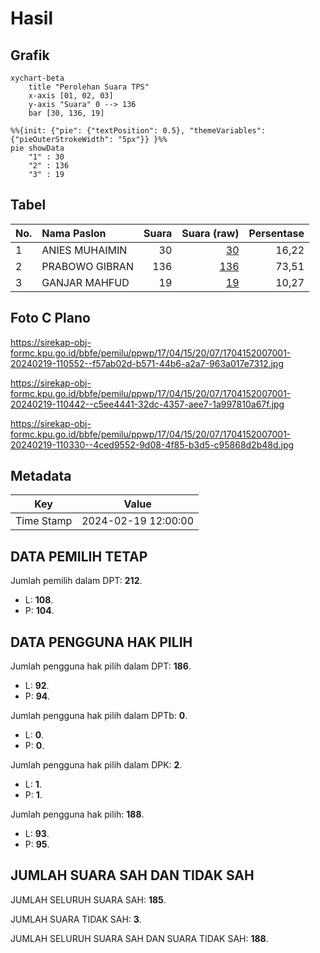 # Hasil

## Grafik

```mermaid
xychart-beta
    title "Perolehan Suara TPS"
    x-axis [01, 02, 03]
    y-axis "Suara" 0 --> 136
    bar [30, 136, 19]
```

```mermaid
%%{init: {"pie": {"textPosition": 0.5}, "themeVariables": {"pieOuterStrokeWidth": "5px"}} }%%
pie showData
    "1" : 30
    "2" : 136
    "3" : 19
```

## Tabel

| No. | Nama Paslon    | Suara | Suara (raw) | Persentase |
|:--- |:-------------- | -----:| -----------:| ----------:|
| 1   | ANIES MUHAIMIN | 30    | [30][p-1]   | 16,22      |
| 2   | PRABOWO GIBRAN | 136   | [136][p-2]  | 73,51      |
| 3   | GANJAR MAHFUD  | 19    | [19][p-3]   | 10,27      |


[p-1]: https://github.com/gigit-pemilu/pemilu-2024-17-bengkulu/blob/main/pilpres/hitung-suara/sub/17-bengkulu/sub/04-kaur/sub/15-padang-guci-hulu/sub/2007-pagar-alam/sub/001-tps/sub/paslon-1.txt
[p-2]: https://github.com/gigit-pemilu/pemilu-2024-17-bengkulu/blob/main/pilpres/hitung-suara/sub/17-bengkulu/sub/04-kaur/sub/15-padang-guci-hulu/sub/2007-pagar-alam/sub/001-tps/sub/paslon-2.txt
[p-3]: https://github.com/gigit-pemilu/pemilu-2024-17-bengkulu/blob/main/pilpres/hitung-suara/sub/17-bengkulu/sub/04-kaur/sub/15-padang-guci-hulu/sub/2007-pagar-alam/sub/001-tps/sub/paslon-3.txt

## Foto C Plano

https://sirekap-obj-formc.kpu.go.id/bbfe/pemilu/ppwp/17/04/15/20/07/1704152007001-20240219-110552--f57ab02d-b571-44b6-a2a7-963a017e7312.jpg

https://sirekap-obj-formc.kpu.go.id/bbfe/pemilu/ppwp/17/04/15/20/07/1704152007001-20240219-110442--c5ee4441-32dc-4357-aee7-1a997810a67f.jpg

https://sirekap-obj-formc.kpu.go.id/bbfe/pemilu/ppwp/17/04/15/20/07/1704152007001-20240219-110330--4ced9552-9d08-4f85-b3d5-c95868d2b48d.jpg


## Metadata

| Key        | Value               |
| ---------- | ------------------- |
| Time Stamp | 2024-02-19 12:00:00 |


## DATA PEMILIH TETAP

Jumlah pemilih dalam DPT: **212**.
 * L: **108**.
 * P: **104**.

## DATA PENGGUNA HAK PILIH

Jumlah pengguna hak pilih dalam DPT: **186**.
 * L: **92**.
 * P: **94**.

Jumlah pengguna hak pilih dalam DPTb: **0**.
 * L: **0**.
 * P: **0**.

Jumlah pengguna hak pilih dalam DPK: **2**.
 * L: **1**.
 * P: **1**.

Jumlah pengguna hak pilih: **188**.
 * L: **93**.
 * P: **95**.

## JUMLAH SUARA SAH DAN TIDAK SAH

JUMLAH SELURUH SUARA SAH: **185**.

JUMLAH SUARA TIDAK SAH: **3**.

JUMLAH SELURUH SUARA SAH DAN SUARA TIDAK SAH: **188**.


